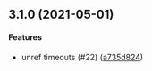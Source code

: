 <a name="3.1.0"></a>
## 3.1.0 (2021-05-01)


#### Features

* unref timeouts (#22) ([a735d824](https://github.com/DonutEspresso/reissue/commit/a735d824))

